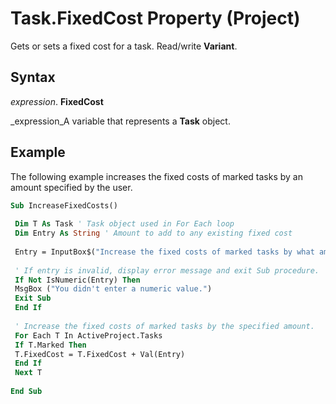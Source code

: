 
# Task.FixedCost Property (Project)

Gets or sets a fixed cost for a task. Read/write  **Variant**.


## Syntax

 _expression_. **FixedCost**

 _expression_A variable that represents a  **Task** object.


## Example

The following example increases the fixed costs of marked tasks by an amount specified by the user.


```vb
Sub IncreaseFixedCosts() 
 
 Dim T As Task ' Task object used in For Each loop 
 Dim Entry As String ' Amount to add to any existing fixed cost 
 
 Entry = InputBox$("Increase the fixed costs of marked tasks by what amount?") 
 
 ' If entry is invalid, display error message and exit Sub procedure. 
 If Not IsNumeric(Entry) Then 
 MsgBox ("You didn't enter a numeric value.") 
 Exit Sub 
 End If 
 
 ' Increase the fixed costs of marked tasks by the specified amount. 
 For Each T In ActiveProject.Tasks 
 If T.Marked Then 
 T.FixedCost = T.FixedCost + Val(Entry) 
 End If 
 Next T 
 
End Sub
```

